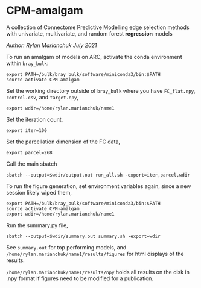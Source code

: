 # CPM-amalgam
A collection of Connectome Predictive Modelling edge selection methods with univariate, multivariate, and random forest **regression** models

*Author: Rylan Marianchuk*
*July 2021*

To run an amalgam of models on ARC, activate the conda environment within `bray_bulk`:
```
export PATH=/bulk/bray_bulk/software/miniconda3/bin:$PATH
source activate CPM-amalgam
```
Set the working directory outside of `bray_bulk` where you have `FC_flat.npy`, `control.csv`, and `target.npy`,
```
export wdir=/home/rylan.marianchuk/name1
```
Set the iteration count.
```
export iter=100
```
Set the parcellation dimension of the FC data,
```
export parcel=268
```
Call the main sbatch
```
sbatch --output=$wdir/output.out run_all.sh -export=iter,parcel,wdir
```
To run the figure generation, set environment variables again, since a new session likely wiped them,
```
export PATH=/bulk/bray_bulk/software/miniconda3/bin:$PATH
source activate CPM-amalgam
export wdir=/home/rylan.marianchuk/name1
```
Run the summary.py file,
```
sbatch --output=$wdir/summary.out summary.sh -export=wdir
```
See `summary.out` for top performing models, and `/home/rylan.marianchuk/name1/results/figures` for html displays of the results.

`/home/rylan.marianchuk/name1/results/npy` holds all results on the disk in .npy format if figures need to be modified for a publication.

